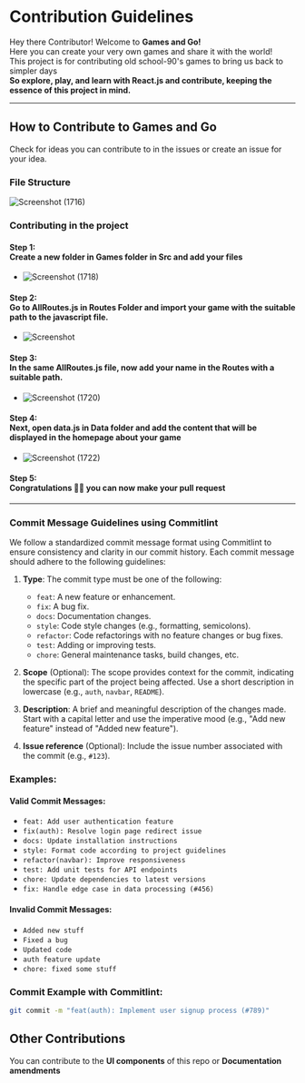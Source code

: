 
# Contribution Guidelines

Hey there Contributor! Welcome to <b>Games and Go!</b> <br>
Here you can create your very own games and share it with the world! <br>
This project is for contributing old school-90's games to bring us back to simpler days <br>
<b>So explore, play, and learn with React.js and contribute, keeping the essence of this project in mind.</b>
___
## How to Contribute to Games and Go
Check for ideas you can contribute to in the issues or create an issue for your idea.
### File Structure
![Screenshot (1716)](https://user-images.githubusercontent.com/91542376/193652004-c720ab9b-69d9-40ce-9f19-6b3f932f910e.png)
### Contributing in the project
#### Step 1: <br> Create a new folder in Games folder in Src and add your files 
- ![Screenshot (1718)](https://user-images.githubusercontent.com/91542376/193652628-3ef55783-b844-4605-85f8-5955ad0238a1.png)
#### Step 2: <br> Go to AllRoutes.js in Routes Folder and import your game with the suitable path to the javascript file.
- ![Screenshot](https://github.com/trishanu-init/Games-and-Go/assets/85580785/1b4e664a-2a14-4fb0-bd3b-cd4029c2b8e0)
#### Step 3: <br> In the same AllRoutes.js file, now add your name in the Routes with a suitable path.
- ![Screenshot (1720)](https://user-images.githubusercontent.com/91542376/193653166-c1b0dac9-41e8-419a-ae9c-d90f2327bbb1.png)
#### Step 4: <br> Next, open data.js in Data folder and add the content that will be displayed in the homepage about your game
- ![Screenshot (1722)](https://user-images.githubusercontent.com/91542376/193653572-ba21751a-23e1-44ec-83c9-63f746e54e5a.png)
#### Step 5: <br> <b> Congratulations :tada::tada: you can now make your pull request </b>

___


### Commit Message Guidelines using Commitlint

We follow a standardized commit message format using Commitlint to ensure consistency and clarity in our commit history. Each commit message should adhere to the following guidelines:

1. **Type**: The commit type must be one of the following:

   - `feat`: A new feature or enhancement.
   - `fix`: A bug fix.
   - `docs`: Documentation changes.
   - `style`: Code style changes (e.g., formatting, semicolons).
   - `refactor`: Code refactorings with no feature changes or bug fixes.
   - `test`: Adding or improving tests.
   - `chore`: General maintenance tasks, build changes, etc.

2. **Scope** (Optional): The scope provides context for the commit, indicating the specific part of the project being affected. Use a short description in lowercase (e.g., `auth`, `navbar`, `README`).

3. **Description**: A brief and meaningful description of the changes made. Start with a capital letter and use the imperative mood (e.g., "Add new feature" instead of "Added new feature").

4. **Issue reference** (Optional): Include the issue number associated with the commit (e.g., `#123`).

### Examples:

#### Valid Commit Messages:

- `feat: Add user authentication feature`
- `fix(auth): Resolve login page redirect issue`
- `docs: Update installation instructions`
- `style: Format code according to project guidelines`
- `refactor(navbar): Improve responsiveness`
- `test: Add unit tests for API endpoints`
- `chore: Update dependencies to latest versions`
- `fix: Handle edge case in data processing (#456)`

#### Invalid Commit Messages:

- `Added new stuff`
- `Fixed a bug`
- `Updated code`
- `auth feature update`
- `chore: fixed some stuff`

### Commit Example with Commitlint:

```bash
git commit -m "feat(auth): Implement user signup process (#789)"
```


## Other Contributions 
You can contribute to the <b> UI components</b> of this repo or <b> Documentation amendments</b>
